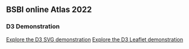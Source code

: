 ## BSBI online Atlas 2022

### D3 Demonstration

[Explore the D3 SVG demonstration](d3demo/demo1.hmtl)
[Explore the D3 Leaflet demonstration](d3demo/demo2.hmtl) 

